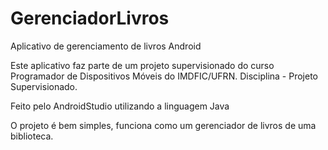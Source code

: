 # GerenciadorLivros
Aplicativo de gerenciamento de livros Android

Este aplicativo faz parte de um projeto supervisionado do curso Programador de Dispositivos Móveis do IMDFIC/UFRN.
Disciplina - Projeto Supervisionado.

Feito pelo AndroidStudio utilizando a linguagem Java

O projeto é bem simples, funciona como um gerenciador de livros de uma biblioteca.
